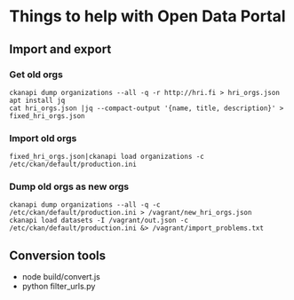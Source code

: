 
# Things to help with Open Data Portal

## Import and export

### Get old orgs

	ckanapi dump organizations --all -q -r http://hri.fi > hri_orgs.json
 	apt install jq
 	cat hri_orgs.json |jq --compact-output '{name, title, description}' > fixed_hri_orgs.json


 ### Import old orgs

 	fixed_hri_orgs.json|ckanapi load organizations -c /etc/ckan/default/production.ini


### Dump old orgs as new orgs

 	ckanapi dump organizations --all -q -c /etc/ckan/default/production.ini > /vagrant/new_hri_orgs.json
 	ckanapi load datasets -I /vagrant/out.json -c /etc/ckan/default/production.ini &> /vagrant/import_problems.txt


## Conversion tools

 * node build/convert.js
 * python filter_urls.py
